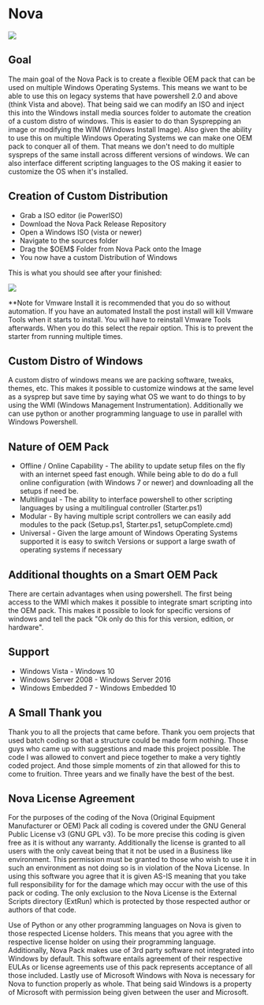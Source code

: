 <h1 style"font-size:200%;">Nova</h1>

<img src="https://i.imgur.com/1mPjoac.png">

<h2 style"font-size:200%;">Goal</h2>

<p>The main goal of the Nova Pack is to create a flexible OEM pack that can be used on multiple Windows Operating Systems. This means we want to be able to use this on legacy systems that have powershell 2.0 and above (think Vista and above). That being said we can modify an ISO and inject this into the Windows install media sources folder to automate the creation of a custom distro of windows. This is easier to do than Sysprepping an image or modifying the WIM (Windows Install Image). Also given the ability to use this on multiple Windows Operating Systems we can make one OEM pack to conquer all of them. That means we don't need to do multiple syspreps of the same install across different versions of windows. We can also interface different scripting languages to the OS making it easier to customize the OS when it's installed.</p>

<h2 style"font-size:200%;">Creation of Custom Distribution</h2>

<ul>
<li>Grab a ISO editor (ie PowerISO)</li>
<li>Download the Nova Pack Release Repository</li>
<li>Open a Windows ISO (vista or newer)</li>
<li>Navigate to the sources folder</li>
<li>Drag the $OEM$ Folder from Nova Pack onto the Image</li>
<li>You now have a custom Distribution of Windows</li>
</ul>

<p>This is what you should see after your finished:</p>

<img src="https://i.imgur.com/NUjJLDO.jpg">

<p>**Note for Vmware Install it is recommended that you do so without automation. If you have an automated Install the post install will kill Vmware Tools when it starts to install. You will have to reinstall Vmware Tools afterwards. When you do this select the repair option. This is to prevent the starter from running multiple times.</p>

<h2 style"font-size:200%;">Custom Distro of Windows</h2>

<p>A custom distro of windows means we are packing software, tweaks, themes, etc. This makes it possible to customize windows at the same level as a sysprep but save time by saying what OS we want to do things to by using the WMI (Windows Management Instrumentation). Additionally we can use python or another programming language to use in parallel with Windows Powershell.</p>

<h2 style"font-size:200%;">Nature of OEM Pack</h2>

<ul>
<li>Offline / Online Capability - The ability to update setup files on the fly with an internet speed fast enough.  While being able to do do a full online configuration (with Windows 7 or newer) and downloading all the setups if need be. </li>
<li>Multilingual - The ability to interface powershell to other scripting languages by using a multilingual controller (Starter.ps1)</li>
<li>Modular - By having multiple script controllers we can easily add modules to the pack (Setup.ps1, Starter.ps1, setupComplete.cmd)</li>
<li>Universal - Given the large amount of Windows Operating Systems supported it is easy to switch Versions or support a large swath of operating systems if necessary</li>
</ul>

<h2 style"font-size:200%;">Additional thoughts on a Smart OEM Pack</h2>

<p>There are certain advantages when using powershell. The first being access to the WMI which makes it possible to integrate smart scripting into the OEM pack. This makes it possible to look for specific versions of windows and tell the pack "Ok only do this for this version, edition, or hardware".</p>

<h2 style"font-size:200%;">Support</h2>

<ul>
<li>Windows Vista - Windows 10</li>
<li>Windows Server 2008 - Windows Server 2016</li>
<li>Windows Embedded 7 - Windows Embedded 10</li>
</ul>

<h2 style"font-size:200%;">A Small Thank you</h2>

<p>Thank you to all the projects that came before.  Thank you oem projects that used batch coding so that a structure could be made form nothing.  Those guys who came up with suggestions and made this project possible.  The code I was allowed to convert and piece together to make a very tightly coded project.  And those simple moments of zin that allowed for this to come to fruition.  Three years and we finally have the best of the best. </p>

<h2 style"font-size:200%;">Nova License Agreement</h2>

<p>For the purposes of the coding of the Nova (Original Equipment Manufacturer or OEM) Pack all coding is covered under the GNU General Public License v3 (GNU GPL v3). To be more precise this coding is given free as it is without any warranty. Additionally the license is granted to all users with the only caveat being that it not be used in a Business like environment. This permission must be granted to those who wish to use it in such an environment as not doing so is in violation of the Nova License. In using this software you agree that it is given AS-IS meaning that you take full responsibility for for the damage which may occur with the use of this pack or coding. The only exclusion to the Nova License is the External Scripts directory (ExtRun) which is protected by those respected author or authors of that code.</p>

<p>Use of Python or any other programming languages on Nova is given to those respected License holders. This means that you agree with the respective license holder on using their programming language.  Additionally, Nova Pack makes use of 3rd party software not integrated into Windows by default.  This software entails agreement of their respective EULAs or license agreements use of this pack represents acceptance of all those included.  Lastly use of Microsoft Windows with Nova is necessary for Nova to function properly as whole. That being said Windows is a property of Microsoft with permission being given between the user and Microsoft.</p>

<readme created by Skaendo />
